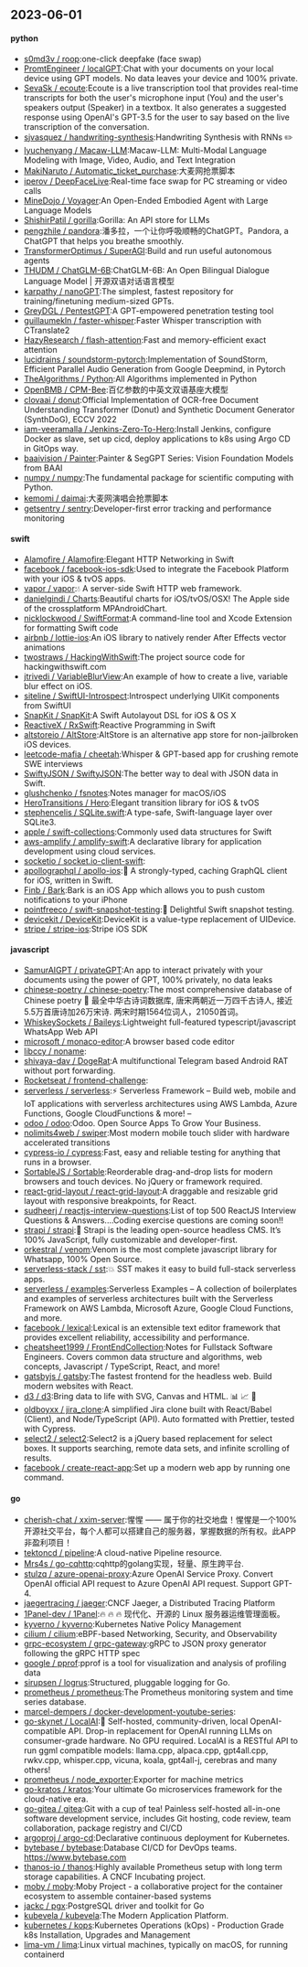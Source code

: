 ## 2023-06-01

#### python
* [s0md3v / roop](https://github.com/s0md3v/roop):one-click deepfake (face swap)
* [PromtEngineer / localGPT](https://github.com/PromtEngineer/localGPT):Chat with your documents on your local device using GPT models. No data leaves your device and 100% private.
* [SevaSk / ecoute](https://github.com/SevaSk/ecoute):Ecoute is a live transcription tool that provides real-time transcripts for both the user's microphone input (You) and the user's speakers output (Speaker) in a textbox. It also generates a suggested response using OpenAI's GPT-3.5 for the user to say based on the live transcription of the conversation.
* [sjvasquez / handwriting-synthesis](https://github.com/sjvasquez/handwriting-synthesis):Handwriting Synthesis with RNNs
✏️
* [lyuchenyang / Macaw-LLM](https://github.com/lyuchenyang/Macaw-LLM):Macaw-LLM: Multi-Modal Language Modeling with Image, Video, Audio, and Text Integration
* [MakiNaruto / Automatic_ticket_purchase](https://github.com/MakiNaruto/Automatic_ticket_purchase):大麦网抢票脚本
* [iperov / DeepFaceLive](https://github.com/iperov/DeepFaceLive):Real-time face swap for PC streaming or video calls
* [MineDojo / Voyager](https://github.com/MineDojo/Voyager):An Open-Ended Embodied Agent with Large Language Models
* [ShishirPatil / gorilla](https://github.com/ShishirPatil/gorilla):Gorilla: An API store for LLMs
* [pengzhile / pandora](https://github.com/pengzhile/pandora):潘多拉，一个让你呼吸顺畅的ChatGPT。Pandora, a ChatGPT that helps you breathe smoothly.
* [TransformerOptimus / SuperAGI](https://github.com/TransformerOptimus/SuperAGI):Build and run useful autonomous agents
* [THUDM / ChatGLM-6B](https://github.com/THUDM/ChatGLM-6B):ChatGLM-6B: An Open Bilingual Dialogue Language Model | 开源双语对话语言模型
* [karpathy / nanoGPT](https://github.com/karpathy/nanoGPT):The simplest, fastest repository for training/finetuning medium-sized GPTs.
* [GreyDGL / PentestGPT](https://github.com/GreyDGL/PentestGPT):A GPT-empowered penetration testing tool
* [guillaumekln / faster-whisper](https://github.com/guillaumekln/faster-whisper):Faster Whisper transcription with CTranslate2
* [HazyResearch / flash-attention](https://github.com/HazyResearch/flash-attention):Fast and memory-efficient exact attention
* [lucidrains / soundstorm-pytorch](https://github.com/lucidrains/soundstorm-pytorch):Implementation of SoundStorm, Efficient Parallel Audio Generation from Google Deepmind, in Pytorch
* [TheAlgorithms / Python](https://github.com/TheAlgorithms/Python):All Algorithms implemented in Python
* [OpenBMB / CPM-Bee](https://github.com/OpenBMB/CPM-Bee):百亿参数的中英文双语基座大模型
* [clovaai / donut](https://github.com/clovaai/donut):Official Implementation of OCR-free Document Understanding Transformer (Donut) and Synthetic Document Generator (SynthDoG), ECCV 2022
* [iam-veeramalla / Jenkins-Zero-To-Hero](https://github.com/iam-veeramalla/Jenkins-Zero-To-Hero):Install Jenkins, configure Docker as slave, set up cicd, deploy applications to k8s using Argo CD in GitOps way.
* [baaivision / Painter](https://github.com/baaivision/Painter):Painter & SegGPT Series: Vision Foundation Models from BAAI
* [numpy / numpy](https://github.com/numpy/numpy):The fundamental package for scientific computing with Python.
* [kemomi / daimai](https://github.com/kemomi/daimai):大麦网演唱会抢票脚本
* [getsentry / sentry](https://github.com/getsentry/sentry):Developer-first error tracking and performance monitoring

#### swift
* [Alamofire / Alamofire](https://github.com/Alamofire/Alamofire):Elegant HTTP Networking in Swift
* [facebook / facebook-ios-sdk](https://github.com/facebook/facebook-ios-sdk):Used to integrate the Facebook Platform with your iOS & tvOS apps.
* [vapor / vapor](https://github.com/vapor/vapor):💧
A server-side Swift HTTP web framework.
* [danielgindi / Charts](https://github.com/danielgindi/Charts):Beautiful charts for iOS/tvOS/OSX! The Apple side of the crossplatform MPAndroidChart.
* [nicklockwood / SwiftFormat](https://github.com/nicklockwood/SwiftFormat):A command-line tool and Xcode Extension for formatting Swift code
* [airbnb / lottie-ios](https://github.com/airbnb/lottie-ios):An iOS library to natively render After Effects vector animations
* [twostraws / HackingWithSwift](https://github.com/twostraws/HackingWithSwift):The project source code for hackingwithswift.com
* [jtrivedi / VariableBlurView](https://github.com/jtrivedi/VariableBlurView):An example of how to create a live, variable blur effect on iOS.
* [siteline / SwiftUI-Introspect](https://github.com/siteline/SwiftUI-Introspect):Introspect underlying UIKit components from SwiftUI
* [SnapKit / SnapKit](https://github.com/SnapKit/SnapKit):A Swift Autolayout DSL for iOS & OS X
* [ReactiveX / RxSwift](https://github.com/ReactiveX/RxSwift):Reactive Programming in Swift
* [altstoreio / AltStore](https://github.com/altstoreio/AltStore):AltStore is an alternative app store for non-jailbroken iOS devices.
* [leetcode-mafia / cheetah](https://github.com/leetcode-mafia/cheetah):Whisper & GPT-based app for crushing remote SWE interviews
* [SwiftyJSON / SwiftyJSON](https://github.com/SwiftyJSON/SwiftyJSON):The better way to deal with JSON data in Swift.
* [glushchenko / fsnotes](https://github.com/glushchenko/fsnotes):Notes manager for macOS/iOS
* [HeroTransitions / Hero](https://github.com/HeroTransitions/Hero):Elegant transition library for iOS & tvOS
* [stephencelis / SQLite.swift](https://github.com/stephencelis/SQLite.swift):A type-safe, Swift-language layer over SQLite3.
* [apple / swift-collections](https://github.com/apple/swift-collections):Commonly used data structures for Swift
* [aws-amplify / amplify-swift](https://github.com/aws-amplify/amplify-swift):A declarative library for application development using cloud services.
* [socketio / socket.io-client-swift](https://github.com/socketio/socket.io-client-swift):
* [apollographql / apollo-ios](https://github.com/apollographql/apollo-ios):📱
A strongly-typed, caching GraphQL client for iOS, written in Swift.
* [Finb / Bark](https://github.com/Finb/Bark):Bark is an iOS App which allows you to push custom notifications to your iPhone
* [pointfreeco / swift-snapshot-testing](https://github.com/pointfreeco/swift-snapshot-testing):📸
Delightful Swift snapshot testing.
* [devicekit / DeviceKit](https://github.com/devicekit/DeviceKit):DeviceKit is a value-type replacement of UIDevice.
* [stripe / stripe-ios](https://github.com/stripe/stripe-ios):Stripe iOS SDK

#### javascript
* [SamurAIGPT / privateGPT](https://github.com/SamurAIGPT/privateGPT):An app to interact privately with your documents using the power of GPT, 100% privately, no data leaks
* [chinese-poetry / chinese-poetry](https://github.com/chinese-poetry/chinese-poetry):The most comprehensive database of Chinese poetry
🧶
最全中华古诗词数据库, 唐宋两朝近一万四千古诗人, 接近5.5万首唐诗加26万宋诗. 两宋时期1564位词人，21050首词。
* [WhiskeySockets / Baileys](https://github.com/WhiskeySockets/Baileys):Lightweight full-featured typescript/javascript WhatsApp Web API
* [microsoft / monaco-editor](https://github.com/microsoft/monaco-editor):A browser based code editor
* [libccy / noname](https://github.com/libccy/noname):
* [shivaya-dav / DogeRat](https://github.com/shivaya-dav/DogeRat):A multifunctional Telegram based Android RAT without port forwarding.
* [Rocketseat / frontend-challenge](https://github.com/Rocketseat/frontend-challenge):
* [serverless / serverless](https://github.com/serverless/serverless):⚡
Serverless Framework – Build web, mobile and IoT applications with serverless architectures using AWS Lambda, Azure Functions, Google CloudFunctions & more! –
* [odoo / odoo](https://github.com/odoo/odoo):Odoo. Open Source Apps To Grow Your Business.
* [nolimits4web / swiper](https://github.com/nolimits4web/swiper):Most modern mobile touch slider with hardware accelerated transitions
* [cypress-io / cypress](https://github.com/cypress-io/cypress):Fast, easy and reliable testing for anything that runs in a browser.
* [SortableJS / Sortable](https://github.com/SortableJS/Sortable):Reorderable drag-and-drop lists for modern browsers and touch devices. No jQuery or framework required.
* [react-grid-layout / react-grid-layout](https://github.com/react-grid-layout/react-grid-layout):A draggable and resizable grid layout with responsive breakpoints, for React.
* [sudheerj / reactjs-interview-questions](https://github.com/sudheerj/reactjs-interview-questions):List of top 500 ReactJS Interview Questions & Answers....Coding exercise questions are coming soon!!
* [strapi / strapi](https://github.com/strapi/strapi):🚀
Strapi is the leading open-source headless CMS. It’s 100% JavaScript, fully customizable and developer-first.
* [orkestral / venom](https://github.com/orkestral/venom):Venom is the most complete javascript library for Whatsapp, 100% Open Source.
* [serverless-stack / sst](https://github.com/serverless-stack/sst):💥
SST makes it easy to build full-stack serverless apps.
* [serverless / examples](https://github.com/serverless/examples):Serverless Examples – A collection of boilerplates and examples of serverless architectures built with the Serverless Framework on AWS Lambda, Microsoft Azure, Google Cloud Functions, and more.
* [facebook / lexical](https://github.com/facebook/lexical):Lexical is an extensible text editor framework that provides excellent reliability, accessibility and performance.
* [cheatsheet1999 / FrontEndCollection](https://github.com/cheatsheet1999/FrontEndCollection):Notes for Fullstack Software Engineers. Covers common data structure and algorithms, web concepts, Javascript / TypeScript, React, and more!
* [gatsbyjs / gatsby](https://github.com/gatsbyjs/gatsby):The fastest frontend for the headless web. Build modern websites with React.
* [d3 / d3](https://github.com/d3/d3):Bring data to life with SVG, Canvas and HTML.
📊
📈
🎉
* [oldboyxx / jira_clone](https://github.com/oldboyxx/jira_clone):A simplified Jira clone built with React/Babel (Client), and Node/TypeScript (API). Auto formatted with Prettier, tested with Cypress.
* [select2 / select2](https://github.com/select2/select2):Select2 is a jQuery based replacement for select boxes. It supports searching, remote data sets, and infinite scrolling of results.
* [facebook / create-react-app](https://github.com/facebook/create-react-app):Set up a modern web app by running one command.

#### go
* [cherish-chat / xxim-server](https://github.com/cherish-chat/xxim-server):惺惺 —— 属于你的社交地盘！惺惺是一个100%开源社交平台，每个人都可以搭建自己的服务器，掌握数据的所有权。此APP非盈利项目！
* [tektoncd / pipeline](https://github.com/tektoncd/pipeline):A cloud-native Pipeline resource.
* [Mrs4s / go-cqhttp](https://github.com/Mrs4s/go-cqhttp):cqhttp的golang实现，轻量、原生跨平台.
* [stulzq / azure-openai-proxy](https://github.com/stulzq/azure-openai-proxy):Azure OpenAI Service Proxy. Convert OpenAI official API request to Azure OpenAI API request. Support GPT-4.
* [jaegertracing / jaeger](https://github.com/jaegertracing/jaeger):CNCF Jaeger, a Distributed Tracing Platform
* [1Panel-dev / 1Panel](https://github.com/1Panel-dev/1Panel):🔥
🔥
🔥
现代化、开源的 Linux 服务器运维管理面板。
* [kyverno / kyverno](https://github.com/kyverno/kyverno):Kubernetes Native Policy Management
* [cilium / cilium](https://github.com/cilium/cilium):eBPF-based Networking, Security, and Observability
* [grpc-ecosystem / grpc-gateway](https://github.com/grpc-ecosystem/grpc-gateway):gRPC to JSON proxy generator following the gRPC HTTP spec
* [google / pprof](https://github.com/google/pprof):pprof is a tool for visualization and analysis of profiling data
* [sirupsen / logrus](https://github.com/sirupsen/logrus):Structured, pluggable logging for Go.
* [prometheus / prometheus](https://github.com/prometheus/prometheus):The Prometheus monitoring system and time series database.
* [marcel-dempers / docker-development-youtube-series](https://github.com/marcel-dempers/docker-development-youtube-series):
* [go-skynet / LocalAI](https://github.com/go-skynet/LocalAI):🤖
Self-hosted, community-driven, local OpenAI-compatible API. Drop-in replacement for OpenAI running LLMs on consumer-grade hardware. No GPU required. LocalAI is a RESTful API to run ggml compatible models: llama.cpp, alpaca.cpp, gpt4all.cpp, rwkv.cpp, whisper.cpp, vicuna, koala, gpt4all-j, cerebras and many others!
* [prometheus / node_exporter](https://github.com/prometheus/node_exporter):Exporter for machine metrics
* [go-kratos / kratos](https://github.com/go-kratos/kratos):Your ultimate Go microservices framework for the cloud-native era.
* [go-gitea / gitea](https://github.com/go-gitea/gitea):Git with a cup of tea! Painless self-hosted all-in-one software development service, includes Git hosting, code review, team collaboration, package registry and CI/CD
* [argoproj / argo-cd](https://github.com/argoproj/argo-cd):Declarative continuous deployment for Kubernetes.
* [bytebase / bytebase](https://github.com/bytebase/bytebase):Database CI/CD for DevOps teams. https://www.bytebase.com
* [thanos-io / thanos](https://github.com/thanos-io/thanos):Highly available Prometheus setup with long term storage capabilities. A CNCF Incubating project.
* [moby / moby](https://github.com/moby/moby):Moby Project - a collaborative project for the container ecosystem to assemble container-based systems
* [jackc / pgx](https://github.com/jackc/pgx):PostgreSQL driver and toolkit for Go
* [kubevela / kubevela](https://github.com/kubevela/kubevela):The Modern Application Platform.
* [kubernetes / kops](https://github.com/kubernetes/kops):Kubernetes Operations (kOps) - Production Grade k8s Installation, Upgrades and Management
* [lima-vm / lima](https://github.com/lima-vm/lima):Linux virtual machines, typically on macOS, for running containerd
